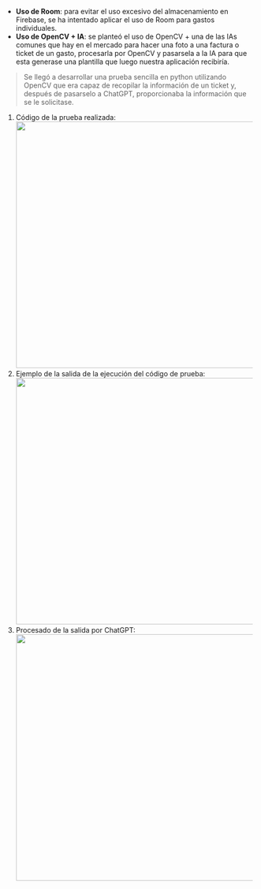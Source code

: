* **Uso de Room**: para evitar el uso excesivo del almacenamiento en Firebase, se ha intentado aplicar el uso de Room para gastos individuales.
* **Uso de OpenCV + IA**: se planteó el uso de OpenCV + una de las IAs comunes que hay en el mercado para hacer una foto a una factura o ticket de un gasto, procesarla por OpenCV y pasarsela a la IA para que esta generase una plantilla que luego nuestra aplicación recibiría.
> Se llegó a desarrollar una prueba sencilla en python utilizando OpenCV que era capaz de recopilar la información de un ticket y, después de pasarselo a ChatGPT, proporcionaba la información que se le solicitase.


1. Código de la prueba realizada: <img src="https://github.com/alvaroddiaz/APM/assets/112855052/c43bef06-cb6c-44b0-8f69-bf155598f3fe" width="500">
1. Ejemplo de la salida de la ejecución del código de prueba: <img src="https://github.com/alvaroddiaz/APM/assets/112855052/5b491fe9-fee8-4653-9ed8-9680eb4fd386" width="500">
1. Procesado de la salida por ChatGPT: <img src="https://github.com/alvaroddiaz/APM/assets/112855052/98fd6c3d-be71-4e0d-945e-1532e8c3bb14" width="500">



